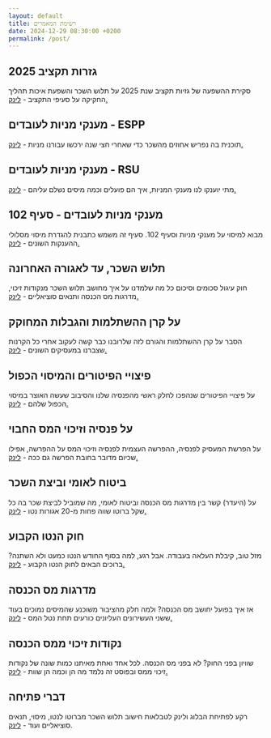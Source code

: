 ```yaml
---
layout: default
title: רשימת המאמרים
date: 2024-12-29 08:30:00 +0200
permalink: /post/
---
```


<h2>גזרות תקציב 2025</h2>
  <p>סקירת ההשפעה של גזיות תקציב שנת 2025 על תלוש השכר והשפעת איכות תהליך החקיקה על סעיפי התקציב - 
    <a href="/post/%D7%92%D7%96%D7%A8%D7%95%D7%AA-%D7%AA%D7%A7%D7%A6%D7%99%D7%91-2025">לינק.</a>
  </p>

<h2>מענקי מניות לעובדים - ESPP</h2>
  <p>תוכנית בה נפריש אחוזים מהשכר כדי שאחרי חצי שנה ירכשו עבורנו מניות - 
    <a href="/post/%D7%9E%D7%A2%D7%A0%D7%A7%D7%99-%D7%9E%D7%A0%D7%99%D7%95%D7%AA-%D7%9C%D7%A2%D7%95%D7%91%D7%93%D7%99%D7%9D-espp/">לינק.</a>
  </p>

<h2>מענקי מניות לעובדים - RSU</h2>
  <p>מתי יוענקו לנו מענקי המניות, איך הם פועלים וכמה מיסים נשלם עליהם - 
    <a href="/post/%D7%9E%D7%A2%D7%A0%D7%A7%D7%99-%D7%9E%D7%A0%D7%99%D7%95%D7%AA-%D7%9C%D7%A2%D7%95%D7%91%D7%93%D7%99%D7%9D-rsu/">לינק.</a>
  </p>

<h2>מענקי מניות לעובדים - סעיף 102</h2>
  <p>מבוא למיסוי על מענקי מניות וסעיף 102. סעיף זה משמש כתבנית להגדרת מיסוי מסלולי ההענקות השונים - 
    <a href="/post/%D7%9E%D7%A2%D7%A0%D7%A7%D7%99-%D7%9E%D7%A0%D7%99%D7%95%D7%AA-%D7%9C%D7%A2%D7%95%D7%91%D7%93%D7%99%D7%9D-%D7%A1%D7%A2%D7%99%D7%A3-102/">לינק.</a>
  </p>

<h2>תלוש השכר, עד לאגורה האחרונה</h2>
  <p>חוק עיגול סכומים וסיכום כל מה שלמדנו על איך מחושב תלוש השכר מנקודות זיכוי, מדרגות מס הכנסה ותנאים סוציאליים - 
    <a href="/post/%D7%A1%D7%99%D7%9B%D7%95%D7%9D_%D7%AA%D7%9C%D7%95%D7%A9_%D7%94%D7%A9%D7%9B%D7%A8/">לינק.</a>
  </p>

<h2>על קרן ההשתלמות והגבלות המחוקק</h2>
  <p>הסבר על קרן ההשתלמות והגורם לזה שלרובנו כבר קשה לעקוב אחרי כל הקרנות שצברנו במעסיקים השונים - 
    <a href="/post/%D7%A7%D7%A8%D7%9F-%D7%94%D7%A9%D7%AA%D7%9C%D7%9E%D7%95%D7%AA/">לינק.</a>
  </p>

<h2>פיצויי הפיטורים והמיסוי הכפול</h2>
  <p>על פיצויי הפיטורים שנהפכו לחלק ראשי מהפנסיה שלנו והסיבוב שעשה האוצר במיסוי הכפול שלהם - 
    <a href="/post/%D7%A4%D7%99%D7%A6%D7%95%D7%99%D7%99-%D7%94%D7%A4%D7%99%D7%98%D7%95%D7%A8%D7%99%D7%9D-%D7%95%D7%94%D7%9E%D7%99%D7%A1%D7%95%D7%99-%D7%94%D7%9B%D7%A4%D7%95%D7%9C/">לינק.</a>
  </p>

<h2>על פנסיה וזיכוי המס החבוי</h2>
  <p>על הפרשת המעסיק לפנסיה, ההפרשה העצמית לפנסיה וזיכוי המס על ההפרשה, אפילו שכיום מדובר בחובת הפרשה גם ככה - 
    <a href="/post/%D7%A2%D7%9C-%D7%A4%D7%A0%D7%A1%D7%99%D7%94-%D7%95%D7%96%D7%99%D7%9B%D7%95%D7%99-%D7%94%D7%9E%D7%A1-%D7%94%D7%97%D7%91%D7%95%D7%99/">לינק.</a>
  </p>

<h2>ביטוח לאומי וביצת השכר</h2>
  <p> על (היעדר) קשר בין מדרגות מס הכנסה וביטוח לאומי, מה שמוביל לביצת שכר בה כל שקל ברוטו שווה פחות מ-20 אגורות נטו - 
    <a href="/post/%D7%9E%D7%A1-%D7%94%D7%9B%D7%A0%D7%A1%D7%94-%D7%9E%D7%9E%D7%90%D7%93%D7%99%D7%9D-%D7%95%D7%91%D7%99%D7%98%D7%95%D7%97-%D7%9C%D7%90%D7%95%D7%9E%D7%99-%D7%9E%D7%A0%D7%95%D7%92%D7%94/">לינק.</a>
  </p>

<h2>חוק הנטו הקבוע</h2>
  <p>מזל טוב, קיבלת העלאה בעבודה. אבל רגע, למה בסוף החודש הנטו כמעט ולא השתנה? ברוכים הבאים לחוק הנטו הקבוע - 
    <a href="/post/%D7%97%D7%95%D7%A7-%D7%94%D7%A0%D7%98%D7%95-%D7%94%D7%A7%D7%91%D7%95%D7%A2/">לינק.</a>
  </p>

<h2>מדרגות מס הכנסה</h2>
  <p>אז איך בפועל יחושב מס הכנסה? ולמה חלק מהציבור משוכנע שהמיסים נמוכים בעוד ששני העשירונים העליונים כורעים תחת נטל המס - 
    <a href="/post/%D7%9E%D7%93%D7%A8%D7%92%D7%95%D7%AA-%D7%9E%D7%A1-%D7%94%D7%9B%D7%A0%D7%A1%D7%94/">לינק.</a>
  </p>

<h2>נקודות זיכוי ממס הכנסה</h2>
  <p>שוויון בפני החוק? לא בפני מס הכנסה. לכל אחד ואחת מאיתנו כמות שונה של נקודות זיכוי ממס ובפוסט זה נלמד מה הן וכמה הן שוות - 
    <a href="/post/%D7%A0%D7%A7%D7%95%D7%93%D7%95%D7%AA-%D7%96%D7%99%D7%9B%D7%95%D7%99-%D7%9E%D7%9E%D7%A1-%D7%94%D7%9B%D7%A0%D7%A1%D7%94/">לינק.</a>
  </p>

## דברי פתיחה
רקע לפתיחת הבלוג ולינק לטבלאות חישוב תלוש השכר מברוטו לנטו, מיסוי, תנאים סוציאליים ועוד - [לינק](/about).
